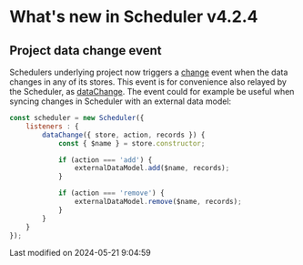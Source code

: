 # What's new in Scheduler v4.2.4

## Project data change event

Schedulers underlying project now triggers a [change](#Scheduler/model/ProjectModel#event-change) event when the data
changes in any of its stores. This event is for convenience also relayed by the Scheduler, as
[dataChange](#Scheduler/view/Scheduler#event-dataChange). The event could for example be useful when syncing changes in
Scheduler with an external data model:

```javascript
const scheduler = new Scheduler({
    listeners : {
        dataChange({ store, action, records }) {
            const { $name } = store.constructor;

            if (action === 'add') {
                externalDataModel.add($name, records);
            }

            if (action === 'remove') {
                externalDataModel.remove($name, records);
            }
        }
    }
});
```


<p class="last-modified">Last modified on 2024-05-21 9:04:59</p>
